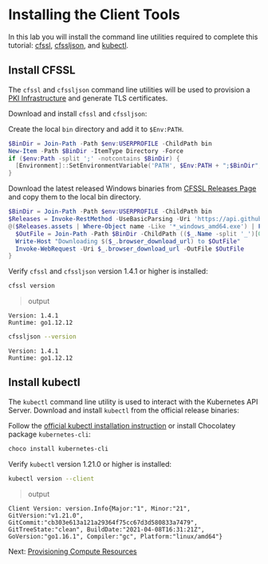 # Installing the Client Tools

In this lab you will install the command line utilities required to complete this tutorial: [cfssl](https://github.com/cloudflare/cfssl), [cfssljson](https://github.com/cloudflare/cfssl), and [kubectl](https://kubernetes.io/docs/tasks/tools/install-kubectl).

## Install CFSSL

The `cfssl` and `cfssljson` command line utilities will be used to provision a [PKI Infrastructure](https://en.wikipedia.org/wiki/Public_key_infrastructure) and generate TLS certificates.

Download and install `cfssl` and `cfssljson`:

Create the local `bin` directory and add it to `$Env:PATH`.

```powershell
$BinDir = Join-Path -Path $env:USERPROFILE -ChildPath bin
New-Item -Path $BinDir -ItemType Directory -Force
if ($env:Path -split ';' -notcontains $BinDir) {
  [Environment]::SetEnvironmentVariable('PATH', $Env:PATH + ";$BinDir", [EnvironmentVariableTarget]::User)
}
```

Download the latest released Windows binaries from [CFSSL Releases Page](https://github.com/cloudflare/cfssl/releases) and copy them to the local bin directory.

```powershell
$BinDir = Join-Path -Path $env:USERPROFILE -ChildPath bin
$Releases = Invoke-RestMethod -UseBasicParsing -Uri 'https://api.github.com/repos/cloudflare/cfssl/releases/latest'
@($Releases.assets | Where-Object name -Like '*_windows_amd64.exe') | ForEach-Object {
  $OutFile = Join-Path -Path $BinDir -ChildPath (($_.Name -split '_')[0] + '.exe')
  Write-Host "Downloading $($_.browser_download_url) to $OutFile"
  Invoke-WebRequest -Uri $_.browser_download_url -OutFile $OutFile
}
```

Verify `cfssl` and `cfssljson` version 1.4.1 or higher is installed:

```sh
cfssl version
```

> output

```output
Version: 1.4.1
Runtime: go1.12.12
```

```sh
cfssljson --version
```

```output
Version: 1.4.1
Runtime: go1.12.12
```

## Install kubectl

The `kubectl` command line utility is used to interact with the Kubernetes API Server. Download and install `kubectl` from the official release binaries:

Follow the [official kubectl installation instruction](https://kubernetes.io/docs/tasks/tools/install-kubectl-windows/) or install Chocolatey package `kubernetes-cli`:

```powershell
choco install kubernetes-cli
```

Verify `kubectl` version 1.21.0 or higher is installed:

```sh
kubectl version --client
```

> output

```output
Client Version: version.Info{Major:"1", Minor:"21", GitVersion:"v1.21.0", GitCommit:"cb303e613a121a29364f75cc67d3d580833a7479", GitTreeState:"clean", BuildDate:"2021-04-08T16:31:21Z", GoVersion:"go1.16.1", Compiler:"gc", Platform:"linux/amd64"}
```

Next: [Provisioning Compute Resources](03-compute-resources.md)

